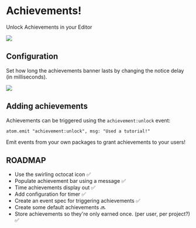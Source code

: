 # Achievements!

Unlock Achievements in your Editor

![](https://f.cloud.github.com/assets/836375/2427599/05c93360-abf8-11e3-9d5f-c1ff76d9043c.gif)

## Configuration

Set how long the achievements banner lasts by changing the notice delay (in milliseconds).

![](https://f.cloud.github.com/assets/836375/2424719/6a9ca422-abab-11e3-925c-3a85f87b3bb1.png)

## Adding achievements

Achievements can be triggered using the `achievement:unlock` event:

```
atom.emit "achievement:unlock", msg: "Used a tutorial!"
```

Emit events from your own packages to grant achievements to your users!

## ROADMAP

* Use the swirling octocat icon :white_check_mark:
* Populate achievement bar using a message :white_check_mark:
* Time achievements display out :white_check_mark:
* Add configuration for timer :white_check_mark:
* Create an event spec for triggering achievements :white_check_mark:
* Create some default achievements :soon:
* Store achievements so they're only earned once. (per user, per project?) :white_check_mark:
